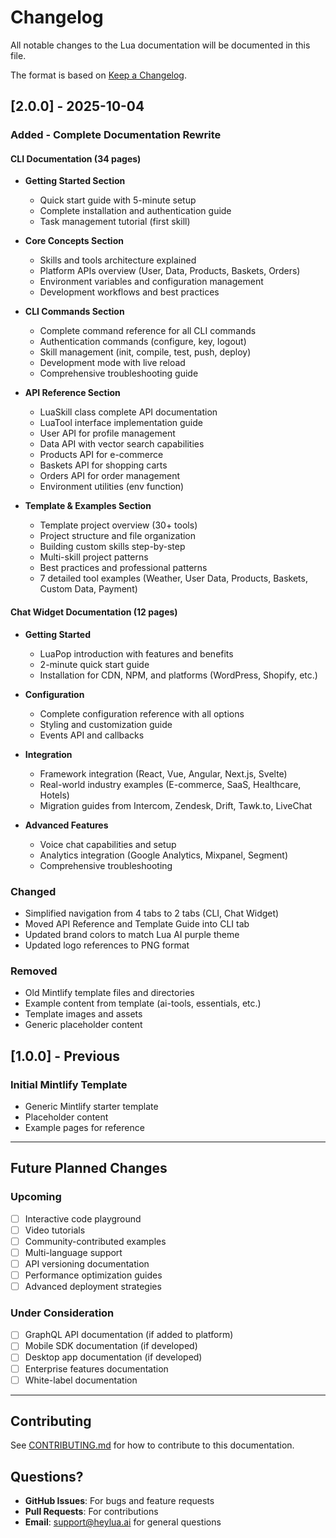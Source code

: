 # Changelog

All notable changes to the Lua documentation will be documented in this file.

The format is based on [Keep a Changelog](https://keepachangelog.com/en/1.0.0/).

## [2.0.0] - 2025-10-04

### Added - Complete Documentation Rewrite

#### CLI Documentation (34 pages)
- **Getting Started Section**
  - Quick start guide with 5-minute setup
  - Complete installation and authentication guide
  - Task management tutorial (first skill)

- **Core Concepts Section**
  - Skills and tools architecture explained
  - Platform APIs overview (User, Data, Products, Baskets, Orders)
  - Environment variables and configuration management
  - Development workflows and best practices

- **CLI Commands Section**
  - Complete command reference for all CLI commands
  - Authentication commands (configure, key, logout)
  - Skill management (init, compile, test, push, deploy)
  - Development mode with live reload
  - Comprehensive troubleshooting guide

- **API Reference Section**
  - LuaSkill class complete API documentation
  - LuaTool interface implementation guide
  - User API for profile management
  - Data API with vector search capabilities
  - Products API for e-commerce
  - Baskets API for shopping carts
  - Orders API for order management
  - Environment utilities (env function)

- **Template & Examples Section**
  - Template project overview (30+ tools)
  - Project structure and file organization
  - Building custom skills step-by-step
  - Multi-skill project patterns
  - Best practices and professional patterns
  - 7 detailed tool examples (Weather, User Data, Products, Baskets, Custom Data, Payment)

#### Chat Widget Documentation (12 pages)
- **Getting Started**
  - LuaPop introduction with features and benefits
  - 2-minute quick start guide
  - Installation for CDN, NPM, and platforms (WordPress, Shopify, etc.)

- **Configuration**
  - Complete configuration reference with all options
  - Styling and customization guide
  - Events API and callbacks

- **Integration**
  - Framework integration (React, Vue, Angular, Next.js, Svelte)
  - Real-world industry examples (E-commerce, SaaS, Healthcare, Hotels)
  - Migration guides from Intercom, Zendesk, Drift, Tawk.to, LiveChat

- **Advanced Features**
  - Voice chat capabilities and setup
  - Analytics integration (Google Analytics, Mixpanel, Segment)
  - Comprehensive troubleshooting

### Changed
- Simplified navigation from 4 tabs to 2 tabs (CLI, Chat Widget)
- Moved API Reference and Template Guide into CLI tab
- Updated brand colors to match Lua AI purple theme
- Updated logo references to PNG format

### Removed
- Old Mintlify template files and directories
- Example content from template (ai-tools, essentials, etc.)
- Template images and assets
- Generic placeholder content

## [1.0.0] - Previous

### Initial Mintlify Template
- Generic Mintlify starter template
- Placeholder content
- Example pages for reference

---

## Future Planned Changes

### Upcoming
- [ ] Interactive code playground
- [ ] Video tutorials
- [ ] Community-contributed examples
- [ ] Multi-language support
- [ ] API versioning documentation
- [ ] Performance optimization guides
- [ ] Advanced deployment strategies

### Under Consideration
- [ ] GraphQL API documentation (if added to platform)
- [ ] Mobile SDK documentation (if developed)
- [ ] Desktop app documentation (if developed)
- [ ] Enterprise features documentation
- [ ] White-label documentation

---

## Contributing

See [CONTRIBUTING.md](./CONTRIBUTING.md) for how to contribute to this documentation.

## Questions?

- **GitHub Issues**: For bugs and feature requests
- **Pull Requests**: For contributions
- **Email**: support@heylua.ai for general questions

